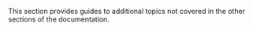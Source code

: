 This section provides guides to additional topics not covered in the other sections of the documentation. 